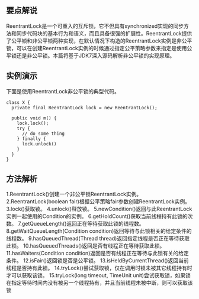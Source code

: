 ## 要点解说
ReentrantLock是一个可重入的互斥锁，它不但具有synchronized实现的同步方法和同步代码块的基本行为和语义，而且具备很强的扩展性。ReentrantLock提供了公平锁和非公平锁两种实现，在默认情况下构造的ReentrantLock实例是非公平锁，可以在创建ReentrantLock实例的时候通过指定公平策略参数来指定是使用公平锁还是非公平锁。本篇将基于JDK7深入源码解析非公平锁的实现原理。

## 实例演示
下面是使用ReentrantLock非公平锁的典型代码。
```
class X {
  private final ReentrantLock lock = new ReentrantLock();

  public void m() {
    lock.lock();
    try {
      // do some thing
    } finally {
      lock.unlock()
    }
  }
}
```

## 方法解析
1.ReentrantLock()创建一个非公平锁ReentrantLock实例。 
2.ReentrantLock(boolean fair)根据公平策略fair参数创建ReentrantLock实例。 
3.lock()获取锁。 
4.unlock()释放锁。 
5.newCondition()返回与此ReentrantLock实例一起使用的Condition的实例。 
6.getHoldCount()获取当前线程持有此锁的次数。 
7.getQueueLength()返回正在等待获取此锁的线程数。 
8.getWaitQueueLength(Condition condition)返回等待与此锁相关的给定条件的线程数。 
9.hasQueuedThread(Thread thread)返回指定线程是否正在等待获取此锁。 
10.hasQueuedThreads()返回是否有线程正在等待获取此锁。 
11.hasWaiters(Condition condition)返回是否有线程正在等待与此锁有关的给定条件。 
12.isFair()返回锁是否是公平锁。 
13.isHeldByCurrentThread()返回当前线程是否持有此锁。 
14.tryLock()尝试获取锁，仅在调用时锁未被其它线程持有时才可以获取该锁。 
15.tryLock(long timeout, TimeUnit unit)尝试获取锁，如果锁在指定等待时间内没有被另一个线程持有，并且当前线程未被中断，则可以获取该锁
